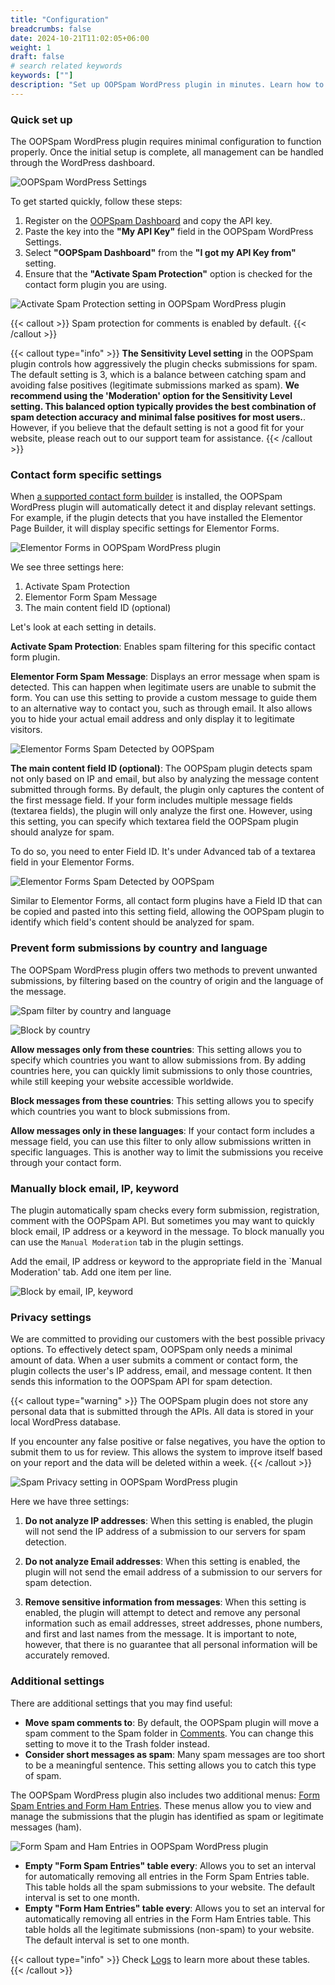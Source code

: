 ```yaml
---
title: "Configuration"
breadcrumbs: false
date: 2024-10-21T11:02:05+06:00
weight: 1
draft: false
# search related keywords
keywords: [""]
description: "Set up OOPSpam WordPress plugin in minutes. Learn how to configure your API key, adjust sensitivity settings, and enable protection for contact forms and comments."
---
```


### Quick set up

The OOPSpam WordPress plugin requires minimal configuration to function properly. Once the initial setup is complete, all management can be handled through the WordPress dashboard.

![OOPSpam WordPress Settings](screenshot-1.png)

To get started quickly, follow these steps:

1. Register on the [OOPSpam Dashboard](https://app.oopspam.com/) and copy the API key.
2. Paste the key into the **"My API Key"** field in the OOPSpam WordPress Settings.
3. Select **"OOPSpam Dashboard"** from the **"I got my API Key from"** setting.
4. Ensure that the **"Activate Spam Protection"** option is checked for the contact form plugin you are using.

![Activate Spam Protection setting in OOPSpam WordPress plugin](OOPSpam-WooCommerce-Settings.png)


{{< callout >}}
  Spam protection for comments is enabled by default.
{{< /callout >}}

{{< callout type="info" >}}
  **The Sensitivity Level setting** in the OOPSpam plugin controls how aggressively the plugin checks submissions for spam. The default setting is 3, which is a balance between catching spam and avoiding false positives (legitimate submissions marked as spam). **We recommend using the 'Moderation' option for the Sensitivity Level setting. This balanced option typically provides the best combination of spam detection accuracy and minimal false positives for most users.**. However, if you believe that the default setting is not a good fit for your website, please reach out to our support team for assistance.
{{< /callout >}}


### Contact form specific settings

When [a supported contact form builder](../#supported-contact-form-builders) is installed, the OOPSpam WordPress plugin will automatically detect it and display relevant settings. 
For example, if the plugin detects that you have installed the Elementor Page Builder, it will display specific settings for Elementor Forms.

![Elementor Forms in OOPSpam WordPress plugin](oopspam-ef-settings.png)

We see three settings here:

1. Activate Spam Protection
2. Elementor Form Spam Message
3. The main content field ID (optional)

Let's look at each setting in details.

**Activate Spam Protection**: Enables spam filtering for this specific contact form plugin.

**Elementor Form Spam Message**: Displays an error message when spam is detected. This can happen when legitimate users are unable to submit the form. You can use this setting to provide a custom message to guide them to an alternative way to contact you, such as through email. It also allows you to hide your actual email address and only display it to legitimate visitors.

![Elementor Forms Spam Detected by OOPSpam](ef-spam-detected.png)

**The main content field ID (optional)**: The OOPSpam plugin detects spam not only based on IP and email, but also by analyzing the message content submitted through forms. By default, the plugin only captures the content of the first message field. If your form includes multiple message fields (textarea fields), the plugin will only analyze the first one. However, using this setting, you can specify which textarea field the OOPSpam plugin should analyze for spam.

To do so, you need to enter Field ID. It's under Advanced tab of a textarea field in your Elementor Forms.

![Elementor Forms Spam Detected by OOPSpam](elementor-forms-field-id.png)

Similar to Elementor Forms, all contact form plugins have a Field ID that can be copied and pasted into this setting field, allowing the OOPSpam plugin to identify which field's content should be analyzed for spam.

### Prevent form submissions by country and language

The OOPSpam WordPress plugin offers two methods to prevent unwanted submissions, by filtering based on the country of origin and the language of the message.

![Spam filter by country and language](country-language-filter.png)

![Block by country](wp-block-countries.png)

**Allow messages only from these countries**: This setting allows you to specify which countries you want to allow submissions from. By adding countries here, you can quickly limit submissions to only those countries, while still keeping your website accessible worldwide.

**Block messages from these countries**: This setting allows you to specify which countries you want to block submissions from.

**Allow messages only in these languages**: If your contact form includes a message field, you can use this filter to only allow submissions written in specific languages. This is another way to limit the submissions you receive through your contact form.

### Manually block email, IP, keyword

The plugin automatically spam checks every form submission, registration, comment with the OOPSpam API. But sometimes you may want to quickly block email, IP address or a keyword in the message. To block manually you can use the `Manual Moderation` tab in the plugin settings.

Add the email, IP address or keyword to the appropriate field in the `Manual Moderation' tab. Add one item per line.

![Block by email, IP, keyword](manual-moderation.png)

### Privacy settings

We are committed to providing our customers with the best possible privacy options. To effectively detect spam, OOPSpam only needs a minimal amount of data. When a user submits a comment or contact form, the plugin collects the user's IP address, email, and message content. It then sends this information to the OOPSpam API for spam detection.

{{< callout type="warning" >}}
The OOPSpam plugin does not store any personal data that is submitted through the APIs. All data is stored in your local WordPress database. 

If you encounter any false positive or false negatives, you have the option to submit them to us for review. This allows the system to improve itself based on your report and the data will be deleted within a week.
{{< /callout >}}

![ Spam Privacy setting in OOPSpam WordPress plugin ](oopspam-privacy-settings.png)

Here we have three settings:

1. **Do not analyze IP addresses**: When this setting is enabled, the plugin will not send the IP address of a submission to our servers for spam detection.

2. **Do not analyze Email addresses**: When this setting is enabled, the plugin will not send the email address of a submission to our servers for spam detection.

3. **Remove sensitive information from messages**: When this setting is enabled, the plugin will attempt to detect and remove any personal information such as email addresses, street addresses, phone numbers, and first and last names from the message. It is important to note, however, that there is no guarantee that all personal information will be accurately removed.

### Additional settings

There are additional settings that you may find useful:

- **Move spam comments to**:  By default, the OOPSpam plugin will move a spam comment to the Spam folder in [Comments](https://wordpress.org/documentation/article/comments-in-wordpress/). You can change this setting to move it to the Trash folder instead.
- **Consider short messages as spam**: Many spam messages are too short to be a meaningful sentence. This setting allows you to catch this type of spam.

The OOPSpam WordPress plugin also includes two additional menus: [Form Spam Entries and Form Ham Entries](../form-entries). These menus allow you to view and manage the submissions that the plugin has identified as spam or legitimate messages (ham).

![Form Spam and Ham Entries in OOPSpam WordPress plugin ](form-entries.png)
 
- **Empty "Form Spam Entries" table every**: Allows you to set an interval for automatically removing all entries in the Form Spam Entries table. This table holds all the spam submissions to your website. The default interval is set to one month.
- **Empty "Form Ham Entries" table every**: Allows you to set an interval for automatically removing all entries in the Form Ham Entries table. This table holds all the legitimate submissions (non-spam) to your website. The default interval is set to one month.


{{< callout type="info" >}}
  Check [Logs](../form-entries) to learn more about these tables.
{{< /callout >}}
